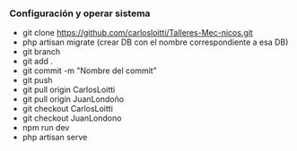 ### Configuración y operar sistema

- git clone https://github.com/carlosloitti/Talleres-Mec-nicos.git
- php artisan migrate (crear DB con el nombre correspondiente a esa DB)
- git branch
- git add . 
- git commit -m "Nombre del commit"
- git push 
- git pull origin CarlosLoitti
- git pull origin JuanLondoño
- git checkout CarlosLoitti
- git checkout JuanLondono 
- npm run dev 
- php artisan serve 
